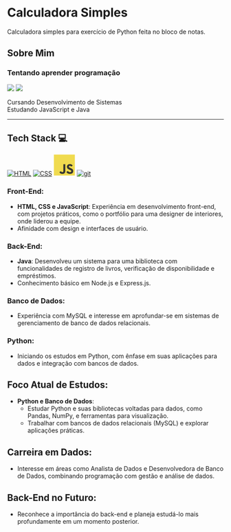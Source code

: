 # Calculadora Simples

Calculadora simples para exercício de Python feita no bloco de notas.

## Sobre Mim

### Tentando aprender programação

<a href="https://www.linkedin.com/in/nazar%C3%A9-alves-64868a308?utm_source=share&utm_campaign=share_via&utm_content=profile&utm_medium=android_app" target="_blank"><img src="https://img.shields.io/badge/LinkedIn-0077B5?style=for-the-badge&logo=linkedin&logoColor=white" target="_blank"></a>
<a href="https://www.instagram.com/za.rer/" target="_blank"><img src="https://img.shields.io/badge/-Instagram-%23E4405F?style=for-the-badge&logo=instagram&logoColor=white" target="_blank"></a>

<p align='left'>Cursando Desenvolvimento de Sistemas <br>
Estudando JavaScript e Java
</p>

<hr>

## Tech Stack 💻

<a href="https://html.com/"><img alt="HTML" height="50" width="50" src="https://cdn.jsdelivr.net/gh/devicons/devicon@latest/icons/html5/html5-original.svg"></a>
<a href="https://www.w3.org/Style/CSS/Overview.en.html"><img alt="CSS" height="50" width="50" src="https://cdn.jsdelivr.net/gh/devicons/devicon@latest/icons/css3/css3-original.svg"></a>
<a href="https://developer.mozilla.org/en-US/docs/Web/JavaScript" target="_blank" rel="noreferrer"><img src="https://raw.githubusercontent.com/devicons/devicon/master/icons/javascript/javascript-original.svg" alt="javascript" width="50" height="50"/></a> 
<a href="https://git-scm.com/" target="_blank" rel="noreferrer"><img src="https://www.vectorlogo.zone/logos/git-scm/git-scm-icon.svg" alt="git" width="50" height="50"/></a>

### Front-End:
- **HTML, CSS e JavaScript**: Experiência em desenvolvimento front-end, com projetos práticos, como o portfólio para uma designer de interiores, onde liderou a equipe.
- Afinidade com design e interfaces de usuário.

### Back-End:
- **Java**: Desenvolveu um sistema para uma biblioteca com funcionalidades de registro de livros, verificação de disponibilidade e empréstimos.
- Conhecimento básico em Node.js e Express.js.

### Banco de Dados:
- Experiência com MySQL e interesse em aprofundar-se em sistemas de gerenciamento de banco de dados relacionais.

### Python:
- Iniciando os estudos em Python, com ênfase em suas aplicações para dados e integração com bancos de dados.

## Foco Atual de Estudos:
- **Python e Banco de Dados**:
  - Estudar Python e suas bibliotecas voltadas para dados, como Pandas, NumPy, e ferramentas para visualização.
  - Trabalhar com bancos de dados relacionais (MySQL) e explorar aplicações práticas.

## Carreira em Dados:
- Interesse em áreas como Analista de Dados e Desenvolvedora de Banco de Dados, combinando programação com gestão e análise de dados.

## Back-End no Futuro:
- Reconhece a importância do back-end e planeja estudá-lo mais profundamente em um momento posterior.
